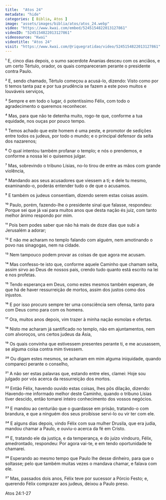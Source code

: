 ```yaml
---
title:  "Atos 24"
metadate: "hide"
categories: [ Biblia, Atos ]
image: "assets/images/biblia/atos/atos_24.webp"
video: "https://www.kwai.com/embed/5245154822013127861"
videoID: "5245154822013127861"
videosource: "Kwai"
videotitle: "Atos 24"
visit: "https://www.kwai.com/@riquegratidao/video/5245154822013127861"
---
```



¹ E, cinco dias depois, o sumo sacerdote Ananias desceu com os anciãos, e um certo Tértulo, orador, os quais compareceram perante o presidente contra Paulo.

² E, sendo chamado, Tértulo começou a acusá-lo, dizendo: Visto como por ti temos tanta paz e por tua prudência se fazem a este povo muitos e louváveis serviços,

³ Sempre e em todo o lugar, ó potentíssimo Félix, com todo o agradecimento o queremos reconhecer.

⁴ Mas, para que não te detenha muito, rogo-te que, conforme a tua equidade, nos ouças por pouco tempo.

⁵ Temos achado que este homem é uma peste, e promotor de sedições entre todos os judeus, por todo o mundo; e o principal defensor da seita dos nazarenos;

⁶ O qual intentou também profanar o templo; e nós o prendemos, e conforme a nossa lei o quisemos julgar.

⁷ Mas, sobrevindo o tribuno Lísias, no-lo tirou de entre as mãos com grande violência,

⁸ Mandando aos seus acusadores que viessem a ti; e dele tu mesmo, examinando-o, poderás entender tudo o de que o acusamos.

⁹ E também os judeus consentiam, dizendo serem estas coisas assim.

¹⁰ Paulo, porém, fazendo-lhe o presidente sinal que falasse, respondeu: Porque sei que já vai para muitos anos que desta nação és juiz, com tanto melhor ânimo respondo por mim.

¹¹ Pois bem podes saber que não há mais de doze dias que subi a Jerusalém a adorar;

¹² E não me acharam no templo falando com alguém, nem amotinando o povo nas sinagogas, nem na cidade.

¹³ Nem tampouco podem provar as coisas de que agora me acusam.

¹⁴ Mas confesso-te isto que, conforme aquele Caminho que chamam seita, assim sirvo ao Deus de nossos pais, crendo tudo quanto está escrito na lei e nos profetas.

¹⁵ Tendo esperança em Deus, como estes mesmos também esperam, de que há de haver ressurreição de mortos, assim dos justos como dos injustos.

¹⁶ E por isso procuro sempre ter uma consciência sem ofensa, tanto para com Deus como para com os homens.

¹⁷ Ora, muitos anos depois, vim trazer à minha nação esmolas e ofertas.

¹⁸ Nisto me acharam já santificado no templo, não em ajuntamentos, nem com alvoroços, uns certos judeus da Ásia,

¹⁹ Os quais convinha que estivessem presentes perante ti, e me acusassem, se alguma coisa contra mim tivessem.

²⁰ Ou digam estes mesmos, se acharam em mim alguma iniquidade, quando compareci perante o conselho,

²¹ A não ser estas palavras que, estando entre eles, clamei: Hoje sou julgado por vós acerca da ressurreição dos mortos.

²² Então Félix, havendo ouvido estas coisas, lhes pôs dilação, dizendo: Havendo-me informado melhor deste Caminho, quando o tribuno Lísias tiver descido, então tomarei inteiro conhecimento dos vossos negócios.

²³ E mandou ao centurião que o guardasse em prisão, tratando-o com brandura, e que a ninguém dos seus proibisse servi-lo ou vir ter com ele.

²⁴ E alguns dias depois, vindo Félix com sua mulher Drusila, que era judia, mandou chamar a Paulo, e ouviu-o acerca da fé em Cristo.

²⁵ E, tratando ele da justiça, e da temperança, e do juízo vindouro, Félix, amedrontado, respondeu: Por agora vai-te, e em tendo oportunidade te chamarei.

²⁶ Esperando ao mesmo tempo que Paulo lhe desse dinheiro, para que o soltasse; pelo que também muitas vezes o mandava chamar, e falava com ele.

²⁷ Mas, passados dois anos, Félix teve por sucessor a Pórcio Festo; e, querendo Félix comprazer aos judeus, deixou a Paulo preso. 




Atos 24:1-27




